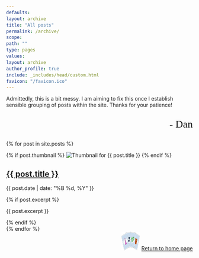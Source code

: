 ```yaml
---
defaults:
layout: archive
title: "All posts"
permalink: /archive/
scope:
path: ""
type: pages
values:
layout: archive
author_profile: true
include: _includes/head/custom.html
favicon: "/favicon.ico"
---
```

Admittedly, this is a bit messy. I am aiming to fix this once I establish sensible grouping of posts within the site. Thanks for your patience!
<p style="font-family: 'Brush Script MT', cursive; text-align: right; font-size: 28px;">- Dan</p>

{% for post in site.posts %}
<article class="post">
    <div class="post-content-thumbnail">
      {% if post.thumbnail %}
        <img src="{{ post.thumbnail }}" alt="Thumbnail for {{ post.title }}" class="post-thumbnail">
      {% endif %}
      <div class="post-content">
        <h2><a href="{{ post.url }}">{{ post.title }}</a></h2>
        <p class="post-meta">
          <i class="fa fa-calendar"></i> <time datetime="{{ post.date | date_to_xmlschema }}">{{ post.date | date: "%B %d, %Y" }}</time>
        </p>  
        {% if post.excerpt %}
          <p>{{ post.excerpt }}</p>
        {% endif %}
      </div>
    </div>
  </article>
{% endfor %}

<div style="text-align: right;"> <img src="/assets/back_to_home_button.png" alt="custom emoji" width="50px" height="50px"> <a href="/">Return to home page</a> </div>
